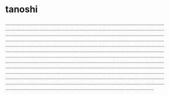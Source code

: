 # tanoshi
....................................................................................................................................................................................................................................................................................................................................................................................................................................................................................................................................................................................................................................................................................................................................................................................................................................................................................................................................................................................................................................................................................................................................................................................................................................................................................................................................................................................................................................................................................................................................................................................................................................................................